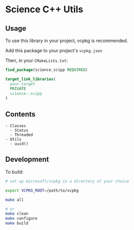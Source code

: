 # Science C++ Utils

## Usage

To use this library in your project, vcpkg is recommended.

Add this package to your project's `vcpkg.json`

Then, in your `CMakeLists.txt`:

```cmake
find_package(science_scipp REQUIRED)

target_link_libraries(
  your_target
  PRIVATE
  science::scipp
)
```

## Contents

```
- Classes
  - Status
  - Threaded
- Utils
  - uuid()
```

## Development

To build:

```sh
# set up microsoft/vcpkg in a directory of your choice

export VCPKG_ROOT=/path/to/vcpkg

make all

# or
make clean
make configure
make build
```
